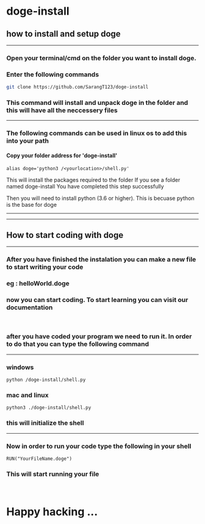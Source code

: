 # doge-install

## how to install and setup doge

-----

### Open your terminal/cmd on the folder you want to install doge.
### Enter the following commands
```bash
git clone https://github.com/SarangT123/doge-install
```
### This command will install and unpack doge in the folder and this will have all the neccessery files 

----

### The following commands can be used in linux os to add this into your path 

#### Copy your folder address for 'doge-install'

```
alias doge='python3 /<yourlocation>/shell.py'
```

This will install the packages required to the folder 
If you see a folder named doge-install You have completed this step successfully

Then you will need to install python (3.6 or higher). This is becuase python is the base for doge

---
---

## How to start coding with doge
---
### After you have finished the instalation you can make a new file to start writing your code 
### eg : helloWorld.doge

### now you can start coding. To start learning you can visit our documentation

<br>

### after you have coded your program we need to run it. In order to do that you can type the following command 
---
### windows 
```
python /doge-install/shell.py
```

### mac and linux
```
python3 ./doge-install/shell.py
```

### this will initialize the shell 

---
### Now in order to run your code type the following in your shell 

```
RUN("YourFileName.doge")
```

### This will start running your file

<br>

# Happy hacking ...
